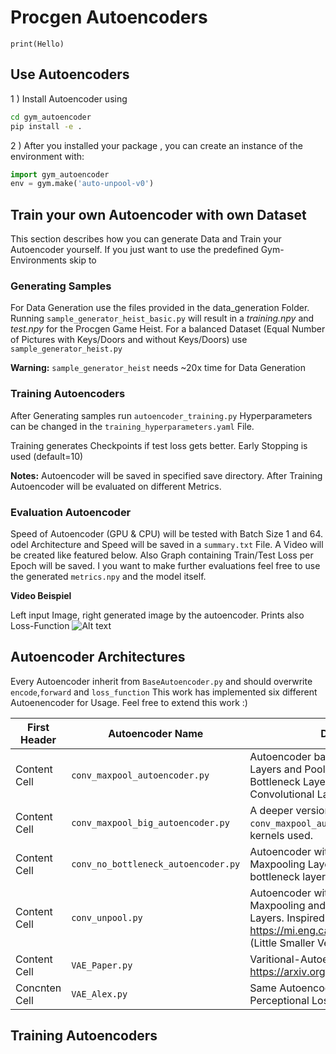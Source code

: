 
# Procgen Autoencoders

`print(Hello)`


## Use Autoencoders

1 ) Install Autoencoder using
```bash
cd gym_autoencoder
pip install -e .
```
2 ) After you installed your package , you can create an instance of the environment with:

```python
import gym_autoencoder
env = gym.make('auto-unpool-v0')

```

## Train your own Autoencoder with own Dataset

This section describes how you can generate Data and Train your Autoencoder yourself. If you just want to use the predefined Gym-Environments skip to



### Generating Samples

For Data Generation use the files provided in the data_generation Folder. Running `sample_generator_heist_basic.py` will result in a _training.npy_ and _test.npy_ for the Procgen Game Heist.
For a balanced Dataset (Equal Number of Pictures with Keys/Doors and without Keys/Doors) use `sample_generator_heist.py` 

**Warning:**  `sample_generator_heist` needs ~20x time for Data Generation

### Training Autoencoders
After Generating samples run `autoencoder_training.py` Hyperparameters can be changed in the `training_hyperparameters.yaml` File. 

Training generates Checkpoints if test loss gets better. Early Stopping is used (default=10)

**Notes:** Autoencoder will be saved in specified save directory. After Training Autoencoder will be evaluated on different Metrics.

### Evaluation Autoencoder

Speed of Autoencoder (GPU & CPU) will be tested with Batch Size 1 and 64. odel Architecture and Speed will 
be saved in a `summary.txt` File.
A Video will be created like featured below. Also Graph containing Train/Test Loss per Epoch will be saved.
I you want to make further evaluations feel free to use the generated `metrics.npy` and the model itself.

**Video Beispiel**

Left input Image, right generated image by the autoencoder. Prints also Loss-Function 
![Alt text](autoencoder-procgen/screenshots/video_example.png?raw=true "Video Example") 
 
 


## Autoencoder Architectures

Every Autoencoder inherit from `BaseAutoencoder.py` and should overwrite `encode`,`forward` and `loss_function` This work has implemented six different Autoenencoder for Usage. Feel free to extend this work :)

| First Header  | Autoencoder Name | Description
| ------------- | ------------- | --------- |
| Content Cell  | `conv_maxpool_autoencoder.py`  | Autoencoder based on Convolutional Layers and Pooling Layers, afterwords an Bottleneck Layer. Afterwards Transposed Convolutional Layers are used
| Content Cell  |  `conv_maxpool_big_autoencoder.py`| A deeper version of `conv_maxpool_autoencoder.py`  with more kernels used.
| Content Cell  |  `conv_no_bottleneck_autoencoder.py`| Autoencoder with Convolutional and Maxpooling Layer, but without any bottleneck layer
| Content Cell  | `conv_unpool.py` | Autoencoder with Convolutional, Maxpooling and afterwards Unpooling Layers. Inspired by https://mi.eng.cam.ac.uk/projects/segnet/ (Little Smaller Version, than Segnet)
| Content Cell | `VAE_Paper.py` | Varitional-Autoencoder based on https://arxiv.org/pdf/1803.10122.pdf
| Concnten Cell | `VAE_Alex.py` | Same Autoencoder as `VAE_Paper.py` , but Perceptional Loss from AlexNet is used



## Training Autoencoders

